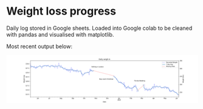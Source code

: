 # Weight loss progress
Daily log stored in Google sheets. Loaded into Google colab to be cleaned with pandas and visualised with matplotlib. 

Most recent output below:

![](/Weight_tracker/Weight%20loss%20so%20far.png)
